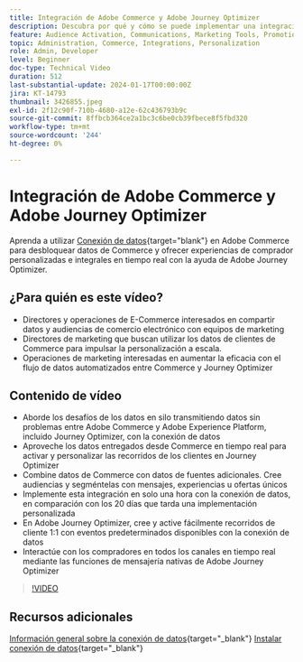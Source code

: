 ```yaml
---
title: Integración de Adobe Commerce y Adobe Journey Optimizer
description: Descubra por qué y cómo se puede implementar una integración entre Adobe Commerce y Adobe Journey Optimizer.
feature: Audience Activation, Communications, Marketing Tools, Promotions/Events
topic: Administration, Commerce, Integrations, Personalization
role: Admin, Developer
level: Beginner
doc-type: Technical Video
duration: 512
last-substantial-update: 2024-01-17T00:00:00Z
jira: KT-14793
thumbnail: 3426855.jpeg
exl-id: 2f12c90f-710b-4680-a12e-62c436793b9c
source-git-commit: 8ffbcb364ce2a1bc3c6be0cb39fbece8f5fbd320
workflow-type: tm+mt
source-wordcount: '244'
ht-degree: 0%

---
```


# Integración de Adobe Commerce y Adobe Journey Optimizer

Aprenda a utilizar [Conexión de datos](https://experienceleague.adobe.com/docs/commerce-merchant-services/data-connection/overview.html?lang=es){target="blank"} en Adobe Commerce para desbloquear datos de Commerce y ofrecer experiencias de comprador personalizadas e integrales en tiempo real con la ayuda de Adobe Journey Optimizer.

## ¿Para quién es este vídeo?

- Directores y operaciones de E-Commerce interesados en compartir datos y audiencias de comercio electrónico con equipos de marketing
- Directores de marketing que buscan utilizar los datos de clientes de Commerce para impulsar la personalización a escala.
- Operaciones de marketing interesadas en aumentar la eficacia con el flujo de datos automatizados entre Commerce y Journey Optimizer

## Contenido de vídeo

- Aborde los desafíos de los datos en silo transmitiendo datos sin problemas entre Adobe Commerce y Adobe Experience Platform, incluido Journey Optimizer, con la conexión de datos
- Aproveche los datos entregados desde Commerce en tiempo real para activar y personalizar las recorridos de los clientes en Journey Optimizer
- Combine datos de Commerce con datos de fuentes adicionales. Cree audiencias y segméntelas con mensajes, experiencias u ofertas únicos
- Implemente esta integración en solo una hora con la conexión de datos, en comparación con los 20 días que tarda una implementación personalizada
- En Adobe Journey Optimizer, cree y active fácilmente recorridos de cliente 1:1 con eventos predeterminados disponibles con la conexión de datos
- Interactúe con los compradores en todos los canales en tiempo real mediante las funciones de mensajería nativas de Adobe Journey Optimizer

>[!VIDEO](https://video.tv.adobe.com/v/3426855/?learn=on)

## Recursos adicionales

[Información general sobre la conexión de datos](https://experienceleague.adobe.com/docs/commerce-merchant-services/data-connection/overview.html?lang=es){target="_blank"}
[Instalar conexión de datos](https://experienceleague.adobe.com/docs/commerce-merchant-services/data-connection/fundamentals/install.html?lang=es){target="_blank"}
